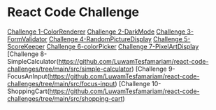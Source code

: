 # React Code Challenge 

[Challenge 1-ColorRenderer](https://github.com/LuwamTesfamariam/react-code-challenges/tree/main/src/color-renderer)
[Challenge 2-DarkMode](https://github.com/LuwamTesfamariam/react-code-challenges/tree/main/src/dark-mode)
[Challenge 3-FormValidator](https://github.com/LuwamTesfamariam/react-code-challenges/tree/main/src/form-validator)
[Challenge 4-RandomPictureDisplay](https://github.com/LuwamTesfamariam/react-code-challenges/tree/main/src/dog-pics)
[Challenge 5-ScoreKeeper](https://github.com/LuwamTesfamariam/react-code-challenges/tree/main/src/score-keeper)
[Challenge 6-colorPicker](https://github.com/LuwamTesfamariam/react-code-challenges/tree/main/src/color-picker)
[Challenge 7-PixelArtDisplay](https://github.com/LuwamTesfamariam/react-code-challenges/tree/main/src/pixel-art)
[Challenge 8-SimpleCalculator(https://github.com/LuwamTesfamariam/react-code-challenges/tree/main/src/simple-calculator)
[Challenge 9-FocusAnInput(https://github.com/LuwamTesfamariam/react-code-challenges/tree/main/src/focus-input)
[Challenge 10-ShoppingCart(https://github.com/LuwamTesfamariam/react-code-challenges/tree/main/src/shopping-cart)

